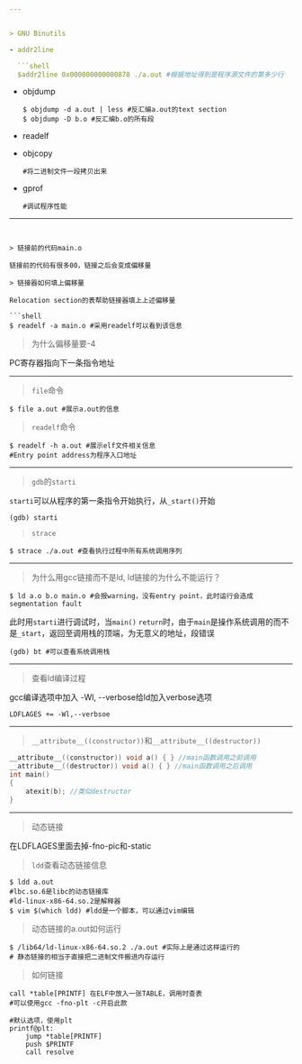 ```yaml
---


> GNU Binutils

- addr2line

  ```shell
  $addr2line 0x000000000000878 ./a.out #根据地址得到是程序源文件的第多少行
  ```

- objdump

  ```shell
  $ objdump -d a.out | less #反汇编a.out的text section
  $ objdump -D b.o #反汇编b.o的所有段

- readelf

- objcopy

  ```shell
  #将二进制文件一段拷贝出来
  ```

- gprof

  ```shell
  #调试程序性能
  ```

---
```


> 链接前的代码main.o

链接前的代码有很多00，链接之后会变成偏移量

> 链接器如何填上偏移量

Relocation section的表帮助链接器填上上述偏移量

```shell
$ readelf -a main.o #采用readelf可以看到该信息
```

> 为什么偏移量要-4

PC寄存器指向下一条指令地址

---

> `file`命令

```shell
$ file a.out #展示a.out的信息
```

> `readelf`命令

```shell
$ readelf -h a.out #展示elf文件相关信息
#Entry point address为程序入口地址
```

---

> `gdb`的`starti`

`starti`可以从程序的第一条指令开始执行，从`_start()`开始

```shell
(gdb) starti
```

> `strace`

```shell
$ strace ./a.out #查看执行过程中所有系统调用序列
```
---
> 为什么用gcc链接而不是ld, ld链接的为什么不能运行？

```shell
$ ld a.o b.o main.o #会报warning，没有entry point，此时运行会造成segmentation fault
```

此时用`starti`进行调试时，当`main()` `return`时，由于`main`是操作系统调用的而不是`_start`，返回至调用栈的顶端，为无意义的地址，段错误

```shell
(gdb) bt #可以查看系统调用栈
```

---

> 查看ld编译过程

gcc编译选项中加入 -Wl, --verbose给ld加入verbose选项

```
LDFLAGES += -Wl,--verbsoe
```

---

> `__attribute__((constructor))`和`__attribute__((destructor))`

```c
__attribute__((constructor)) void a() { } //main函数调用之前调用
__attribute__((destructor)) void a() { } //main函数调用之后调用
int main() 
{
    atexit(b); //类似destructor
}
```

---

> 动态链接

在LDFLAGES里面去掉-fno-pic和-static

> `ldd`查看动态链接信息

```shell
$ ldd a.out
#lbc.so.6是libc的动态链接库
#ld-linux-x86-64.so.2是解释器
$ vim $(which ldd) #ldd是一个脚本，可以通过vim编辑
```

> 动态链接的a.out如何运行

```shell
$ /lib64/ld-linux-x86-64.so.2 ./a.out #实际上是通过这样运行的
# 静态链接的相当于直接把二进制文件搬进内存运行
```

> 如何链接

```assembly
call *table[PRINTF] 在ELF中放入一张TABLE，调用时查表
#可以使用gcc -fno-plt -c开启此款
```

```assembly
#默认选项，使用plt
printf@plt:
	jump *table[PRINTF]
	push $PRINTF
	call resolve
```

